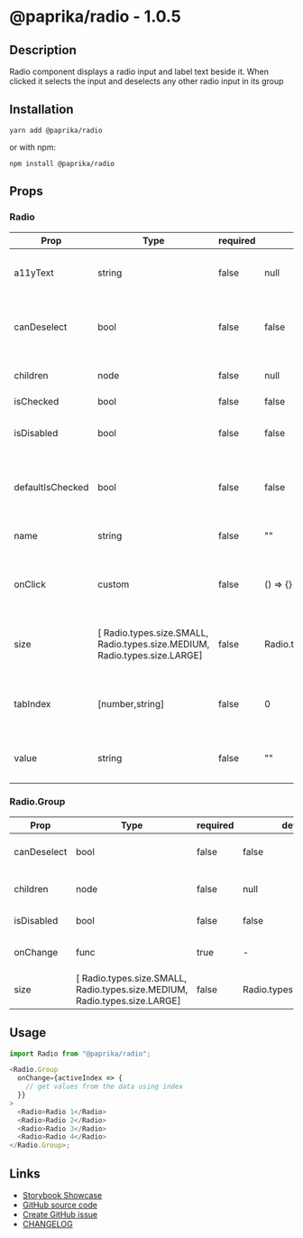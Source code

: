 <!-- start: Autogenerated - do not modify -->

# @paprika/radio - 1.0.5

## Description

Radio component displays a radio input and label text beside it. When clicked it selects the input and deselects any other radio input in its group

## Installation

```
yarn add @paprika/radio
```

or with npm:

```
npm install @paprika/radio
```

## Props

### Radio

| Prop             | Type                                                                       | required | default                 | Description                                                |
| ---------------- | -------------------------------------------------------------------------- | -------- | ----------------------- | ---------------------------------------------------------- |
| a11yText         | string                                                                     | false    | null                    | Used for aria-label on the radio input                     |
| canDeselect      | bool                                                                       | false    | false                   | Describe if the radio started as selected or not           |
| children         | node                                                                       | false    | null                    | Used for label contents                                    |
| isChecked        | bool                                                                       | false    | false                   |                                                            |
| isDisabled       | bool                                                                       | false    | false                   | Describe if the radio is disabled or not                   |
| defaultIsChecked | bool                                                                       | false    | false                   | Describe if the radio started as checked or not            |
| name             | string                                                                     | false    | ""                      | Name provided for accessibility                            |
| onClick          | custom                                                                     | false    | () => {}                | onClick provided by parent Group component                 |
| size             | [ Radio.types.size.SMALL, Radio.types.size.MEDIUM, Radio.types.size.LARGE] | false    | Radio.types.size.MEDIUM | Size provided by parent Group component                    |
| tabIndex         | [number,string]                                                            | false    | 0                       | Value for tabindex attribute to override the default of 0. |
| value            | string                                                                     | false    | ""                      | Value applied to the input if needed.                      |

### Radio.Group

| Prop        | Type                                                                       | required | default                 | Description                        |
| ----------- | -------------------------------------------------------------------------- | -------- | ----------------------- | ---------------------------------- |
| canDeselect | bool                                                                       | false    | false                   | Can deselect any radio             |
| children    | node                                                                       | false    | null                    | The individual radio items.        |
| isDisabled  | bool                                                                       | false    | false                   | Are all radios disabled            |
| onChange    | func                                                                       | true     | -                       | On change of radio selection.      |
| size        | [ Radio.types.size.SMALL, Radio.types.size.MEDIUM, Radio.types.size.LARGE] | false    | Radio.types.size.MEDIUM | The size for all radio components. |

<!-- end: Autogenerated - do not modify -->
<!-- content -->

## Usage

```js
import Radio from "@paprika/radio";

<Radio.Group
  onChange={activeIndex => {
    // get values from the data using index
  }}
>
  <Radio>Radio 1</Radio>
  <Radio>Radio 2</Radio>
  <Radio>Radio 3</Radio>
  <Radio>Radio 4</Radio>
</Radio.Group>;
```

<!-- eoContent -->

## Links

- [Storybook Showcase](https://paprika.highbond.com/?path=/story/forms-radio--showcase)
- [GitHub source code](https://github.com/acl-services/paprika/tree/master/packages/Radio/src)
- [Create GitHub issue](https://github.com/acl-services/paprika/issues/new?label=[]&title=@paprika/radio%20[help]:%20your%20short%20description&body=%0A%23%20Help%20wanted%0A%0A%23%23%20Please%20write%20your%20question.%0A*A%20clear%20and%20concise%20description%20of%20what%20the%20question%20is*%0A%0A%23%23%20Additional%20context%0A*Add%20any%20other%20context%20or%20screenshots%20about%20your%20question%20here.*%0A)
- [CHANGELOG](https://github.com/acl-services/paprika/tree/master/packages/Radio/CHANGELOG.md)
